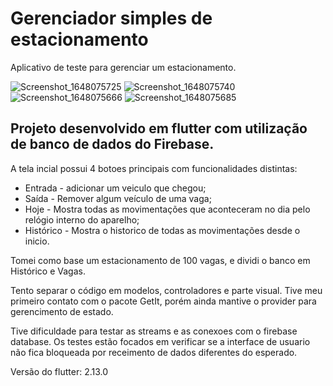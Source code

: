 # Gerenciador simples de estacionamento

Aplicativo de teste para gerenciar um estacionamento.

![Screenshot_1648075725](https://user-images.githubusercontent.com/31592577/159809616-efc6e9f6-e16b-46ee-b2c8-c370a41aebbb.png)
![Screenshot_1648075740](https://user-images.githubusercontent.com/31592577/159809684-aeb06d79-587a-4a97-8f03-a77c71c50940.png)
![Screenshot_1648075666](https://user-images.githubusercontent.com/31592577/159809717-93a3a975-56f0-4ee7-9300-cda0378ea037.png)
![Screenshot_1648075685](https://user-images.githubusercontent.com/31592577/159809714-c5f772a9-b4eb-4b8c-a8d0-9bd352a088d3.png)

## Projeto desenvolvido em flutter com utilização de banco de dados do Firebase.

A tela incial possui 4 botoes principais com funcionalidades distintas: 
 - Entrada - adicionar um veiculo que chegou;
 - Saída - Remover algum veículo de uma vaga;
 - Hoje - Mostra todas as movimentações que aconteceram no dia pelo relógio interno do aparelho;
 - Histórico - Mostra o historico de todas as movimentações desde o inicio.

Tomei como base um estacionamento de 100 vagas, e dividi o banco em Histórico e Vagas.

Tento separar o código em modelos, controladores e parte visual. Tive meu primeiro contato com o pacote GetIt, porém ainda mantive o provider para gerencimento de estado.

Tive dificuldade para testar as streams e as conexoes com o firebase database. Os testes estão focados em verificar se a interface de usuario não fica bloqueada por receimento de dados diferentes do esperado.

Versão do flutter: 2.13.0